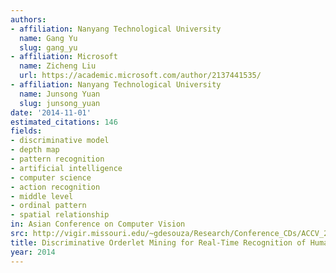 ```yaml
---
authors:
- affiliation: Nanyang Technological University
  name: Gang Yu
  slug: gang_yu
- affiliation: Microsoft
  name: Zicheng Liu
  url: https://academic.microsoft.com/author/2137441535/
- affiliation: Nanyang Technological University
  name: Junsong Yuan
  slug: junsong_yuan
date: '2014-11-01'
estimated_citations: 146
fields:
- discriminative model
- depth map
- pattern recognition
- artificial intelligence
- computer science
- action recognition
- middle level
- ordinal pattern
- spatial relationship
in: Asian Conference on Computer Vision
src: http://vigir.missouri.edu/~gdesouza/Research/Conference_CDs/ACCV_2014/pages/PDF/379.pdf
title: Discriminative Orderlet Mining for Real-Time Recognition of Human-Object Interaction
year: 2014
---
```

